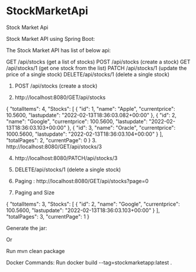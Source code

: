 # StockMarketApi
Stock Market Api

Stock Market API using Spring Boot:

The Stock Market API has list of below api:

GET /api/stocks (get a list of stocks) 
POST /api/stocks (create a stock) 
GET /api/stocks/1 (get one stock from the list) 
PATCH /api/stocks/1 (update the price of a single stock) 
DELETE/api/stocks/1 (delete a single stock)

1.	POST /api/stocks (create a stock) 


 

2.	http://localhost:8080/GET/api/stocks

 

{
    "totalItems": 4,
    "Stocks": [
        {
            "id": 1,
            "name": "Apple",
            "currentprice": 10.5600,
            "lastupdate": "2022-02-13T18:36:03.082+00:00"
        },
        {
            "id": 2,
            "name": "Google",
            "currentprice": 100.5600,
            "lastupdate": "2022-02-13T18:36:03.103+00:00"
        },
        {
            "id": 3,
            "name": "Oracle",
            "currentprice": 1000.5600,
            "lastupdate": "2022-02-13T18:36:03.104+00:00"
        }
    ],
    "totalPages": 2,
    "currentPage": 0
}
3.	http://localhost:8080/GET/api/stocks/3

 

4.	http://localhost:8080/PATCH/api/stocks/3

 
 

5.	DELETE/api/stocks/1 (delete a single stock)

 

6.	Paging : http://localhost:8080/GET/api/stocks?page=0

 
7.	Paging and Size
 

{
    "totalItems": 3,
    "Stocks": [
        {
            "id": 2,
            "name": "Google",
            "currentprice": 100.5600,
            "lastupdate": "2022-02-13T18:36:03.103+00:00"
        }
    ],
    "totalPages": 3,
    "currentPage": 1
}


Generate the jar:

 

Or 

Run mvn clean package


Docker Commands:
Run
docker build --tag=stockmarketapp:latest .
 

 



 

 


